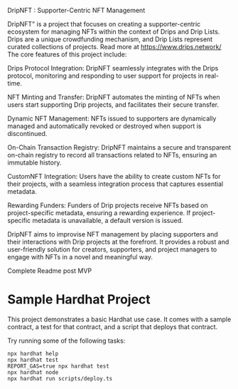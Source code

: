 DripNFT : Supporter-Centric NFT Management

DripNFT" is a project that focuses on creating a supporter-centric ecosystem for managing NFTs within the context of Drips and Drip Lists. Drips are a unique crowdfunding mechanism, and Drip Lists represent curated collections of projects. Read more at https://www.drips.network/ The core features of this project include:

Drips Protocol Integration: DripNFT seamlessly integrates with the Drips protocol, monitoring and responding to user support for projects in real-time.

NFT Minting and Transfer: DripNFT automates the minting of NFTs when users start supporting Drip projects, and facilitates their secure transfer.

Dynamic NFT Management: NFTs issued to supporters are dynamically managed and automatically revoked or destroyed when support is discontinued.

On-Chain Transaction Registry: DripNFT maintains a secure and transparent on-chain registry to record all transactions related to NFTs, ensuring an immutable history.

CustomNFT Integration: Users have the ability to create custom NFTs for their projects, with a seamless integration process that captures essential metadata.

Rewarding Funders: Funders of Drip projects receive NFTs based on project-specific metadata, ensuring a rewarding experience. If project-specific metadata is unavailable, a default version is issued.

DripNFT aims to improvise NFT management by placing supporters and their interactions with Drip projects at the forefront. It provides a robust and user-friendly solution for creators, supporters, and project managers to engage with NFTs in a novel and meaningful way.

Complete Readme post MVP


# Sample Hardhat Project

This project demonstrates a basic Hardhat use case. It comes with a sample contract, a test for that contract, and a script that deploys that contract.

Try running some of the following tasks:

```shell
npx hardhat help
npx hardhat test
REPORT_GAS=true npx hardhat test
npx hardhat node
npx hardhat run scripts/deploy.ts
```
